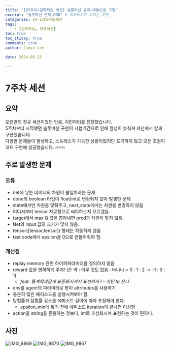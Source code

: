 ```yaml
---
title: "[07주차/강화학습 세션] 슬롯머신 문제-DQN으로 구현"
excerpt: "슬롯머신 문제,DQN" # 미리보기로 보이는 부분
categories: 24-1강화학습세션
tags: 
    - [강화학습, 정규세션]
toc: true
toc_sticky: true
comments: true
author: Jimin Lee

date: 2024-05-13

---
```


# 7주차 세션

## 요약
오랜만의 정규 세션이었던 만큼, 치킨파티를 진행했습니다.  
5주차부터 시작했던 슬롯머신 구현이 시험기간으로 인해 완성이 늦춰져 세션에서 함께 구현했습니다.  
다양한 문제들이 발생하고, 스트레스가 가득한 상황이었지만 포기하지 않고 모든 조원이 코드 구현에 성공했습니다. 🔥🔥🔥

## 주로 발생한 문제
### 오류
- net에 넣는 데이터의 차원이 불일치하는 문제
- done의 boolean 타입이 float/int로 변환되지 않아 발생한 문제
- state애서만 차원을 맞춰주고, next_state에서는 차원을 변경하지 않음
- 어디서부터 tensor 자료형으로 써야하는지 모르겠음.
- target에서 max Q 값을 뽑아내면 pred과 차원이 맞지 않음.
- Net의 input 값의 크기가 맞지 않음.
- tensor([tensor,tensor]) 형태는 작동하지 않음
- test code에서 epsilon을 0으로 만들어줘야 함.

### 개선점
- replay memory 관련 하이퍼파라미터를 정의하지 않음
- reward 값을 명확하게 주자! (쓴 약 : 아무 것도 없음 : 바나나 = 0 : 1 : 2 -> -1 : 0 : 1)
  - *feat. 통계학과답게 표준화시켜서 표현하자 ! - 지민 to 은나*  
- env를 agent의 파라미터로 받아 attributes를 사용하기 
- 충분히 많은 에피소드를 실행시켜봐야 함. 
- 탐험률과 탐험률 감소를 에피소드 길이에 따라 조정해야 한다. 
  - epsilon_min에 닿기 전에 에피소드 iteration이 끝나면 이상함
- action을 string을 혼용하는 것보다, int로 추상화시켜 표현하는 것이 편하다. 
## 사진
![IMG_9869](https://github.com/KanghwaSisters/kanghwasisters.github.io/assets/126959470/58a7c2d2-2be2-4780-85ff-855d3c5355e6)
![IMG_9870](https://github.com/KanghwaSisters/kanghwasisters.github.io/assets/126959470/148bc071-8867-4a39-a148-343fcd7d05f1)
![IMG_9867](https://github.com/KanghwaSisters/kanghwasisters.github.io/assets/126959470/09b3163f-88b2-47bc-ac72-06278275fba2)



